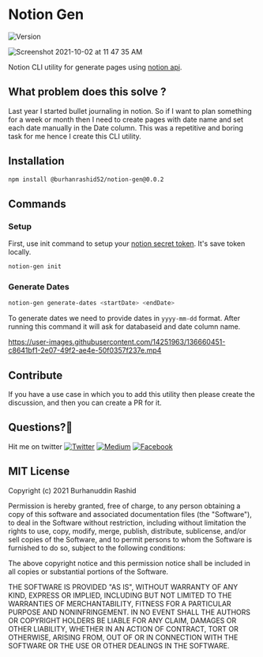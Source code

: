 # Notion Gen
![Version](https://img.shields.io/badge/Version-v.0.0.2-blue.svg)

![Screenshot 2021-10-02 at 11 47 35 AM](https://user-images.githubusercontent.com/14251963/136645327-82d97db8-4a5d-414a-b80c-ef77aed85224.png)

Notion CLI utility for generate pages using [notion api](https://developers.notion.com/reference/intro).

## What problem does this solve ?

Last year I started bullet journaling in notion. So if I want to plan something for a week or month then I need to
create pages with date name and set each date manually in the Date column. This was a repetitive and boring task for me
hence I create this CLI utility.

## Installation

```bash
npm install @burhanrashid52/notion-gen@0.0.2
```

## Commands

### Setup

First, use init command to setup your [notion secret token](https://developers.notion.com/docs#getting-started). It's
save token locally.

```bash
notion-gen init
```

### Generate Dates

```bash
notion-gen generate-dates <startDate> <endDate>
```

To generate dates we need to provide dates in `yyyy-mm-dd` format. After running this command it will ask for databaseid
and date column name.

https://user-images.githubusercontent.com/14251963/136660451-c8641bf1-2e07-49f2-ae4e-50f0357f237e.mp4

## Contribute

If you have a use case in which you to add this utility then please create the discussion, and then you can create a PR
for it.

## Questions?🤔
Hit me on twitter [![Twitter](https://img.shields.io/badge/Twitter-%40burhanrashid52-blue.svg)](https://twitter.com/burhanrashid52)
[![Medium](https://img.shields.io/badge/Instagram-%40burhanrashid52-brightgreen.svg)](https://instagram.com/burhanrashid52)
[![Facebook](https://img.shields.io/badge/Facebook-Burhanuddin%20Rashid-blue.svg)](https://www.facebook.com/Bursid)

## MIT License

Copyright (c) 2021 Burhanuddin Rashid

Permission is hereby granted, free of charge, to any person obtaining a copy of this software and associated
documentation files (the "Software"), to deal in the Software without restriction, including without limitation the
rights to use, copy, modify, merge, publish, distribute, sublicense, and/or sell copies of the Software, and to permit
persons to whom the Software is furnished to do so, subject to the following conditions:

The above copyright notice and this permission notice shall be included in all copies or substantial portions of the
Software.

THE SOFTWARE IS PROVIDED "AS IS", WITHOUT WARRANTY OF ANY KIND, EXPRESS OR IMPLIED, INCLUDING BUT NOT LIMITED TO THE
WARRANTIES OF MERCHANTABILITY, FITNESS FOR A PARTICULAR PURPOSE AND NONINFRINGEMENT. IN NO EVENT SHALL THE AUTHORS OR
COPYRIGHT HOLDERS BE LIABLE FOR ANY CLAIM, DAMAGES OR OTHER LIABILITY, WHETHER IN AN ACTION OF CONTRACT, TORT OR
OTHERWISE, ARISING FROM, OUT OF OR IN CONNECTION WITH THE SOFTWARE OR THE USE OR OTHER DEALINGS IN THE SOFTWARE.
